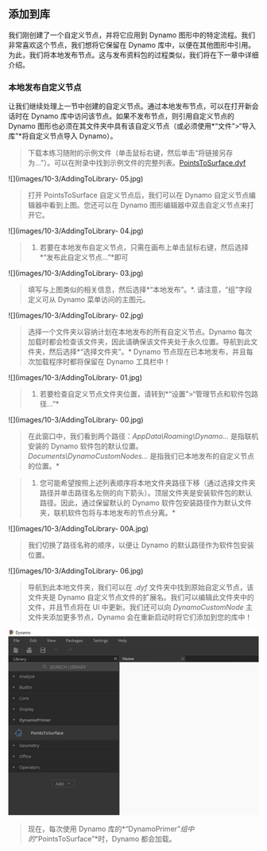 

## 添加到库

我们刚创建了一个自定义节点，并将它应用到 Dynamo 图形中的特定流程。我们非常喜欢这个节点，我们想将它保留在 Dynamo 库中，以便在其他图形中引用。为此，我们将本地发布节点。这与发布资料包的过程类似，我们将在下一章中详细介绍。

### 本地发布自定义节点

让我们继续处理上一节中创建的自定义节点。通过本地发布节点，可以在打开新会话时在 Dynamo 库中访问该节点。如果不发布节点，则引用自定义节点的 Dynamo 图形也必须在其文件夹中具有该自定义节点（或必须使用*“文件”>“导入库”*将自定义节点导入 Dynamo）。

> 下载本练习随附的示例文件（单击鼠标右键，然后单击“将链接另存为...”）。可以在附录中找到示例文件的完整列表。[PointsToSurface.dyf](datasets/10-3/PointsToSurface.dyf)

![](images/10-3/AddingToLibrary- 05.jpg)

> 打开 PointsToSurface 自定义节点后，我们可以在 Dynamo 自定义节点编辑器中看到上图。您还可以在 Dynamo 图形编辑器中双击自定义节点来打开它。

![](images/10-3/AddingToLibrary- 04.jpg)

> 1. 若要在本地发布自定义节点，只需在画布上单击鼠标右键，然后选择*“发布此自定义节点...”*即可

![](images/10-3/AddingToLibrary- 03.jpg)

> 填写与上图类似的相关信息，然后选择*“本地发布”。*. 请注意，“组”字段定义可从 Dynamo 菜单访问的主图元。

![](images/10-3/AddingToLibrary- 02.jpg)

> 选择一个文件夹以容纳计划在本地发布的所有自定义节点。Dynamo 每次加载时都会检查该文件夹，因此请确保该文件夹处于永久位置。导航到此文件夹，然后选择*“选择文件夹”。* Dynamo 节点现在已本地发布，并且每次加载程序时都将保留在 Dynamo 工具栏中！

![](images/10-3/AddingToLibrary- 01.jpg)

> 1. 若要检查自定义节点文件夹位置，请转到*“设置”>“管理节点和软件包路径...”*

![](images/10-3/AddingToLibrary- 00.jpg)

> 在此窗口中，我们看到两个路径：*AppData\Roaming\Dynamo...* 是指联机安装的 Dynamo 软件包的默认位置。*Documents\DynamoCustomNodes...* 是指我们已本地发布的自定义节点的位置。*

> 1. 您可能希望按照上述列表顺序将本地文件夹路径下移（通过选择文件夹路径并单击路径名左侧的向下箭头）。顶层文件夹是安装软件包的默认路径。因此，通过保留默认的 Dynamo 软件包安装路径作为默认文件夹，联机软件包将与本地发布的节点分离。*

![](images/10-3/AddingToLibrary- 00A.jpg)

> 我们切换了路径名称的顺序，以便让 Dynamo 的默认路径作为软件包安装位置。

![](images/10-3/AddingToLibrary- 06.jpg)

> 导航到此本地文件夹，我们可以在 *.dyf* 文件夹中找到原始自定义节点，该文件夹是 Dynamo 自定义节点文件的扩展名。我们可以编辑此文件夹中的文件，并且节点将在 UI 中更新。我们还可以向 *DynamoCustomNode* 主文件夹添加更多节点，Dynamo 会在重新启动时将它们添加到您的库中！

![](images/10-3/library.jpg)

> 现在，每次使用 Dynamo 库的*“DynamoPrimer”*组中的*“PointsToSurface”*时，Dynamo 都会加载。

